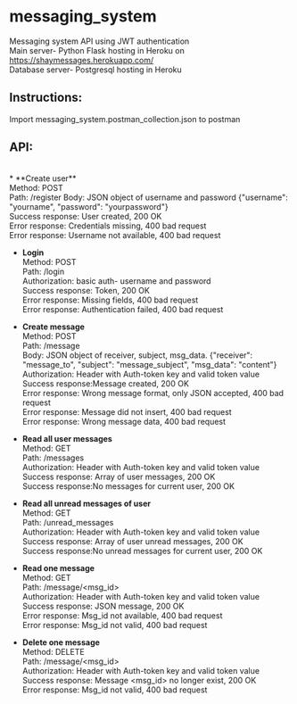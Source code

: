 # messaging_system

Messaging system API using JWT authentication<br>
Main server- Python Flask hosting in Heroku on https://shaymessages.herokuapp.com/<br>
Database server- Postgresql hosting in Heroku

<h2>Instructions:</h2>
Import messaging_system.postman_collection.json to postman<br>


<h2>API:</h2><br>
* **Create user**<br>
Method: POST <br>
Path: /register  
Body: JSON object of username and password  {"username": "yourname", "password": "yourpassword"}<br>
Success response: User created, 200 OK<br>
Error response: Credentials missing, 400 bad request<br>
Error response: Username not available, 400 bad request<br>



* **Login**<br> 
Method: POST <br>
Path: /login<br>
Authorization: basic auth- username and password <br>
Success response: Token, 200 OK<br>
Error response: Missing fields, 400 bad request<br>
Error response: Authentication failed, 400 bad request<br>

* **Create message**<br> 
Method: POST <br>
Path: /message<br>
Body: JSON object of receiver, subject, msg_data. {"receiver": "message_to", "subject": "message_subject", "msg_data": "content"}<br>
Authorization: Header with Auth-token key and valid token value <br>
Success response:Message created, 200 OK<br>
Error response: Wrong message format, only JSON accepted, 400 bad request<br>
Error response: Message did not insert, 400 bad request<br>
Error response: Wrong message data, 400 bad request<br>

* **Read all user messages**<br> 
Method: GET <br>
Path: /messages<br>
Authorization: Header with Auth-token key and valid token value <br>
Success response: Array of user messages, 200 OK<br>
Success response:No messages for current user, 200 OK<br>

* **Read all unread messages of user**<br> 
Method: GET <br>
Path: /unread_messages<br>
Authorization: Header with Auth-token key and valid token value <br>
Success response: Array of user unread messages, 200 OK<br>
Success response:No unread messages for current user, 200 OK<br>

* **Read one message**<br> 
Method: GET <br>
Path: /message/<msg_id><br>
Authorization: Header with Auth-token key and valid token value <br>
Success response: JSON message, 200 OK<br>
Error response: Msg_id not available, 400 bad request<br>
Error response: Msg_id not valid, 400 bad request<br>

* **Delete one message**<br> 
Method: DELETE <br>
Path: /message/<msg_id><br>
Authorization: Header with Auth-token key and valid token value <br>
Success response: Message <msg_id> no longer exist, 200 OK<br>
Error response: Msg_id not valid, 400 bad request<br>



